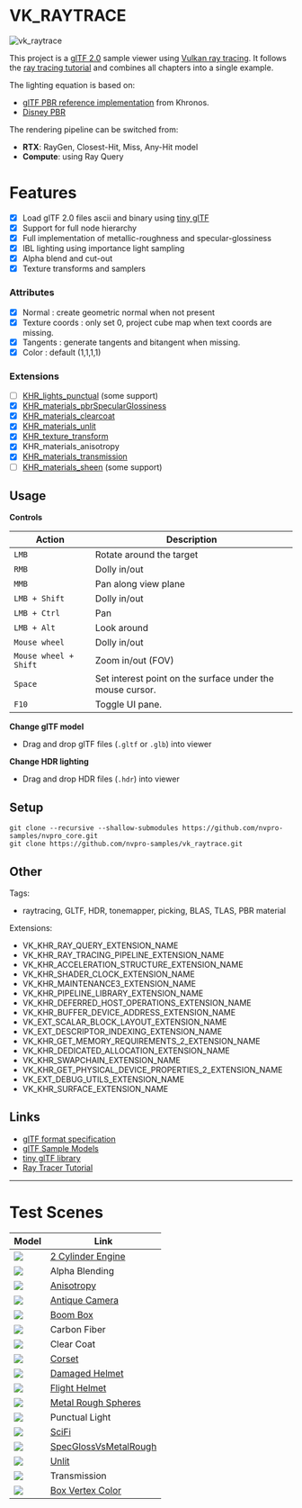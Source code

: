 # VK_RAYTRACE
![vk_raytrace](doc/vk_raytrace.png)


This project is a [glTF 2.0](https://www.khronos.org/gltf/) sample viewer using [Vulkan ray tracing](https://www.khronos.org/blog/vulkan-ray-tracing-final-specification-release). It follows the [ray tracing tutorial](https://github.com/nvpro-samples/vk_raytracing_tutorial_KHR) and combines all chapters into a single example. 

The lighting equation is based on:
* [glTF PBR reference implementation](https://github.com/KhronosGroup/glTF-WebGL-PBR) from Khronos. 
* [Disney PBR](https://blog.selfshadow.com/publications/s2012-shading-course/burley/s2012_pbs_disney_brdf_slides_v2.pdf)

The rendering pipeline can be switched from:
* **RTX**: RayGen, Closest-Hit, Miss, Any-Hit model
* **Compute**: using Ray Query




Features
========

- [x] Load glTF 2.0 files ascii and binary using [tiny glTF](https://github.com/syoyo/tinygltf)
- [x] Support for full node hierarchy
- [x] Full implementation of metallic-roughness and specular-glossiness
- [x] IBL lighting using importance light sampling
- [x] Alpha blend and cut-out
- [x] Texture transforms and samplers

### Attributes
  - [x] Normal : create geometric normal when not present
  - [x] Texture coords : only set 0, project cube map when text coords are missing.
  - [x] Tangents : generate tangents and bitangent when missing.
  - [x] Color : default (1,1,1,1)

### Extensions
  - [ ] [KHR_lights_punctual](https://github.com/KhronosGroup/glTF/tree/master/extensions/2.0/Khronos/KHR_lights_punctual) (some support)
  - [x] [KHR_materials_pbrSpecularGlossiness](https://github.com/KhronosGroup/glTF/tree/master/extensions/2.0/Khronos/KHR_materials_pbrSpecularGlossiness)
  - [x] [KHR_materials_clearcoat](https://github.com/KhronosGroup/glTF/tree/master/extensions/2.0/Khronos/KHR_materials_clearcoat)
  - [x] [KHR_materials_unlit](https://github.com/KhronosGroup/glTF/tree/master/extensions/2.0/Khronos/KHR_materials_unlit)
  - [x] [KHR_texture_transform](https://github.com/KhronosGroup/glTF/tree/master/extensions/2.0/Khronos/KHR_texture_transform)
  - [x] KHR_materials_anisotropy
  - [x] [KHR_materials_transmission](https://github.com/KhronosGroup/glTF/tree/master/extensions/2.0/Khronos/KHR_materials_transmission)
  - [ ] [KHR_materials_sheen](https://github.com/KhronosGroup/glTF/tree/master/extensions/2.0/Khronos/KHR_materials_sheen) (some support)

Usage
-----

**Controls**

| Action | Description |
|--------|-------------|
|`LMB`        | Rotate around the target|
|`RMB`        | Dolly in/out|
|`MMB`        | Pan along view plane|
|`LMB + Shift`| Dolly in/out|
|`LMB + Ctrl` | Pan |
|`LMB + Alt`  | Look around |
|`Mouse wheel`| Dolly in/out |
|`Mouse wheel + Shift`| Zoom in/out (FOV)
|`Space`| Set interest point on the surface under the mouse cursor.
|`F10`| Toggle UI pane.


**Change glTF model**

* Drag and drop glTF files (`.gltf` or `.glb`) into viewer

**Change HDR lighting**

* Drag and drop HDR files (`.hdr`) into viewer


Setup
-----

~~~~ 
git clone --recursive --shallow-submodules https://github.com/nvpro-samples/nvpro_core.git
git clone https://github.com/nvpro-samples/vk_raytrace.git
~~~~


Other
-----

Tags: 
- raytracing, GLTF, HDR, tonemapper, picking, BLAS, TLAS, PBR material

Extensions: 
- VK_KHR_RAY_QUERY_EXTENSION_NAME
- VK_KHR_RAY_TRACING_PIPELINE_EXTENSION_NAME
- VK_KHR_ACCELERATION_STRUCTURE_EXTENSION_NAME
- VK_KHR_SHADER_CLOCK_EXTENSION_NAME
- VK_KHR_MAINTENANCE3_EXTENSION_NAME
- VK_KHR_PIPELINE_LIBRARY_EXTENSION_NAME
- VK_KHR_DEFERRED_HOST_OPERATIONS_EXTENSION_NAME
- VK_KHR_BUFFER_DEVICE_ADDRESS_EXTENSION_NAME
- VK_EXT_SCALAR_BLOCK_LAYOUT_EXTENSION_NAME
- VK_EXT_DESCRIPTOR_INDEXING_EXTENSION_NAME
- VK_KHR_GET_MEMORY_REQUIREMENTS_2_EXTENSION_NAME
- VK_KHR_DEDICATED_ALLOCATION_EXTENSION_NAME
- VK_KHR_SWAPCHAIN_EXTENSION_NAME
- VK_KHR_GET_PHYSICAL_DEVICE_PROPERTIES_2_EXTENSION_NAME
- VK_EXT_DEBUG_UTILS_EXTENSION_NAME
- VK_KHR_SURFACE_EXTENSION_NAME


## Links
* [glTF format specification](https://github.com/KhronosGroup/glTF)
* [glTF Sample Models](https://github.com/KhronosGroup/glTF-Sample-Models)
* [tiny glTF library](https://github.com/syoyo/tinygltf)
* [Ray Tracer Tutorial](https://github.com/nvpro-samples/vk_raytracing_tutorial_KHR)

---------------------

Test Scenes
===========

|Model | Link |
|------|------|
|![](doc/2cylinder.png)  | [2 Cylinder Engine](https://github.com/KhronosGroup/glTF-Sample-Models/tree/master/2.0/2CylinderEngine) |
|![](doc/alpha_blend.png) | Alpha Blending |
|![](doc/Anisotropy.png)  | [Anisotropy](https://github.com/KhronosGroup/glTF-Sample-Models/tree/develop/sample-viewer-enhancements/2.0/AnisotropySpheres/glTF)|
|![](doc/AntiqueCamera.png)  | [Antique Camera](https://github.com/KhronosGroup/glTF-Sample-Models/tree/master/2.0/AntiqueCamera) |
|![](doc/BoomBox.png)  | [Boom Box](https://github.com/KhronosGroup/glTF-Sample-Models/tree/master/2.0/BoomBox) |
|![](doc/carbon_fiber.png) | Carbon Fiber |
|![](doc/clear_coat.png) | Clear Coat |
|![](doc/Corset.png)  | [Corset](https://github.com/KhronosGroup/glTF-Sample-Models/tree/master/2.0/Corset) |
|![](doc/Damagedhelmet.png)  | [Damaged Helmet](https://github.com/KhronosGroup/glTF-Sample-Models/tree/master/2.0/DamagedHelmet)
|![](doc/FlightHelmet.png)  | [Flight Helmet](https://github.com/KhronosGroup/glTF-Sample-Models/tree/master/2.0/FlightHelmet) |
|![](doc/MetalRoughness.png) | [Metal Rough Spheres](https://github.com/KhronosGroup/glTF-Sample-Models/tree/master/2.0/MetalRoughSpheres)  |
|![](doc/punctual_light.png) | Punctual Light |
|![](doc/SciFiHelmet.png)  | [SciFi](https://github.com/KhronosGroup/glTF-Sample-Models/tree/master/2.0/SciFiHelmet) |
|![](doc/SpecGlossVsMetalRough.png)  | [SpecGlossVsMetalRough](https://github.com/KhronosGroup/glTF-Sample-Models/tree/develop/sample-viewer-enhancements/2.0/SpecGlossVsMetalRough) |
|![](doc/Unlit.png)  | [Unlit](https://github.com/KhronosGroup/glTF-Sample-Models/tree/master/2.0/UnlitTest) |
|![](doc/transmission.png) | Transmission |
|![](doc/VertexColor.png)  |[Box Vertex Color](https://github.com/KhronosGroup/glTF-Sample-Models/tree/master/2.0/BoxVertexColors) |

